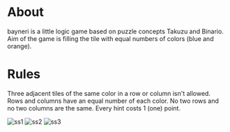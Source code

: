 # About
bayneri is a little logic game based on puzzle concepts Takuzu and Binario.
Aim of the game is filling the tile with equal numbers of colors (blue and orange).

# Rules
Three adjacent tiles of the same color in a row or column isn't allowed.
Rows and columns have an equal number of each color.
No two rows and no two columns are the same.
Every hint costs 1 (one) point.

![ss1](https://github.com/cetinerhalil/bayneri/blob/master/img/ss1.png)
![ss2](https://github.com/cetinerhalil/bayneri/blob/master/img/ss2.png)
![ss3](https://github.com/cetinerhalil/bayneri/blob/master/img/ss3.png)
